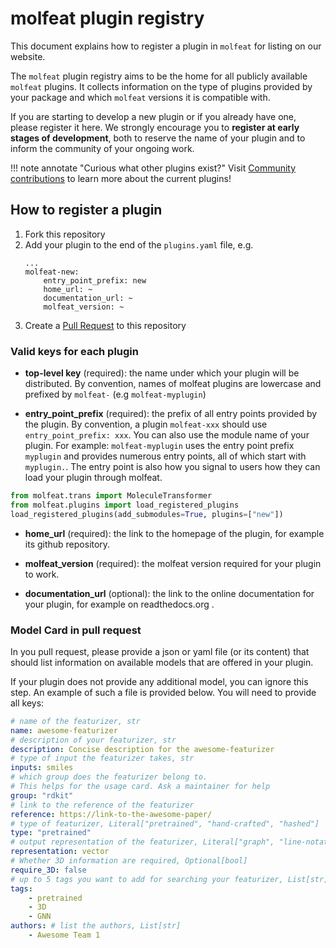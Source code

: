 # molfeat plugin registry

This document explains how to register a plugin in `molfeat` for listing on our website. 

The `molfeat` plugin registry aims to be the home for all publicly available `molfeat` plugins. It
collects information on the type of plugins provided by your package and which `molfeat` versions it is compatible with.

If you are starting to develop a new plugin or if you already have one, please register it here.
We strongly encourage you to **register at early stages of development**, both to reserve the name of your plugin and to inform the community of your ongoing work.

!!! note annotate "Curious what other plugins exist?"
    Visit [Community contributions](../community/contributions.md) to learn more about the current plugins!

## How to register a plugin

1. Fork this repository
2. Add your plugin to the end of the `plugins.yaml` file, e.g.
    ```
    ...
    molfeat-new:
        entry_point_prefix: new
        home_url: ~
        documentation_url: ~
        molfeat_version: ~

    ```
3. Create a [Pull Request](https://github.com/datamol-io/molfeat/pulls) to this repository

### Valid keys for each plugin

- __top-level key__ (required):
the name under which your plugin will be distributed.
By convention, names of molfeat plugins are lowercase and prefixed by `molfeat-` (e.g `molfeat-myplugin`)

- __entry_point_prefix__ (required):
the prefix of all entry points provided by the plugin.
By convention, a plugin `molfeat-xxx` should use `entry_point_prefix: xxx`. You can also use the module name of your plugin. For example: `molfeat-myplugin` uses the entry point prefix `myplugin` and provides numerous entry points, all of which start with `myplugin.`. The entry point is also how you signal to users how they can load your plugin through molfeat. 

```python
from molfeat.trans import MoleculeTransformer
from molfeat.plugins import load_registered_plugins
load_registered_plugins(add_submodules=True, plugins=["new"])
```

- __home_url__ (required):
the link to the homepage of the plugin, for example its github repository.

- __molfeat_version__ (required):
the molfeat version required for your plugin to work.

- __documentation_url__ (optional):
the link to the online documentation for your plugin, for example on readthedocs.org .


### Model Card in pull request

In you pull request, please  provide a json or yaml file (or its content) that should list information on available models that are offered in your plugin. 

If your plugin does not provide any additional model, you can ignore this step.
An example of such a file is provided below. You will need to provide all keys:

```yaml
# name of the featurizer, str
name: awesome-featurizer 
# description of your featurizer, str
description: Concise description for the awesome-featurizer
# type of input the featurizer takes, str
inputs: smiles
# which group does the featurizer belong to. 
# This helps for the usage card. Ask a maintainer for help
group: "rdkit"
# link to the reference of the featurizer
reference: https://link-to-the-awesome-paper/
# type of featurizer, Literal["pretrained", "hand-crafted", "hashed"]
type: "pretrained" 
# output representation of the featurizer, Literal["graph", "line-notation", "vector", "tensor", "other"]
representation: vector 
# Whether 3D information are required, Optional[bool]
require_3D: false 
# up to 5 tags you want to add for searching your featurizer, List[str]
tags:
    - pretrained
    - 3D
    - GNN
authors: # list the authors, List[str]
    - Awesome Team 1
```